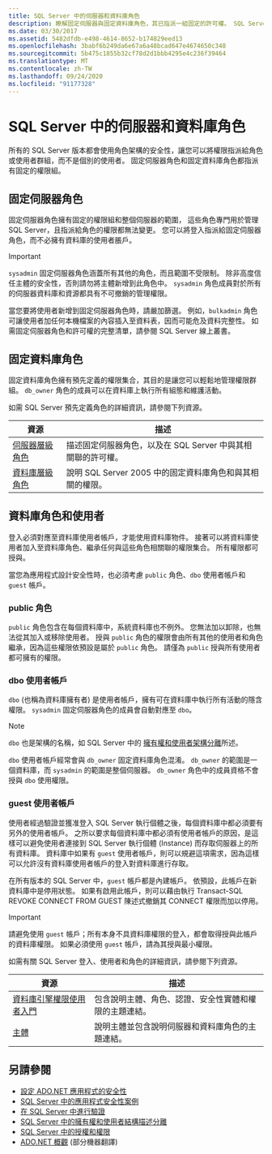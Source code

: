 ```yaml
---
title: SQL Server 中的伺服器和資料庫角色
description: 瞭解固定伺服器與固定資料庫角色，其已指派一組固定的許可權。 SQL Server 使用以角色為基礎的安全性。
ms.date: 03/30/2017
ms.assetid: 5482dfdb-e498-4614-8652-b174829eed13
ms.openlocfilehash: 3babf6b249da6e67a6a48bcad647e4674650c348
ms.sourcegitcommit: 5b475c1855b32cf78d2d1bbb4295e4c236f39464
ms.translationtype: MT
ms.contentlocale: zh-TW
ms.lasthandoff: 09/24/2020
ms.locfileid: "91177328"
---
```

# <a name="server-and-database-roles-in-sql-server"></a>SQL Server 中的伺服器和資料庫角色

所有的 SQL Server 版本都會使用角色架構的安全性，讓您可以將權限指派給角色或使用者群組，而不是個別的使用者。 固定伺服器角色和固定資料庫角色都指派有固定的權限組。  
  
## <a name="fixed-server-roles"></a>固定伺服器角色  

 固定伺服器角色擁有固定的權限組和整個伺服器的範圍， 這些角色專門用於管理 SQL Server，且指派給角色的權限都無法變更。 您可以將登入指派給固定伺服器角色，而不必擁有資料庫的使用者脹戶。  
  
> [!IMPORTANT]
> `sysadmin` 固定伺服器角色涵蓋所有其他的角色，而且範圍不受限制。 除非高度信任主體的安全性，否則請勿將主體新增到此角色中。 `sysadmin` 角色成員對於所有的伺服器資料庫和資源都具有不可撤銷的管理權限。  
  
 當您要將使用者新增到固定伺服器角色時，請嚴加篩選。 例如，`bulkadmin` 角色可讓使用者加任何本機檔案的內容插入至資料表，因而可能危及資料完整性。 如需固定伺服器角色和許可權的完整清單，請參閱 SQL Server 線上叢書。  
  
## <a name="fixed-database-roles"></a>固定資料庫角色  

 固定資料庫角色擁有預先定義的權限集合，其目的是讓您可以輕鬆地管理權限群組。 `db_owner` 角色的成員可以在資料庫上執行所有組態和維護活動。  
  
 如需 SQL Server 預先定義角色的詳細資訊，請參閱下列資源。  
  
|資源|描述|  
|--------------|-----------------|  
|[伺服器層級角色](/sql/relational-databases/security/authentication-access/server-level-roles)|描述固定伺服器角色，以及在 SQL Server 中與其相關聯的許可權。|  
|[資料庫層級角色](/sql/relational-databases/security/authentication-access/database-level-roles)|說明 SQL Server 2005 中的固定資料庫角色和與其相關的權限。|  
  
## <a name="database-roles-and-users"></a>資料庫角色和使用者  

 登入必須對應至資料庫使用者帳戶，才能使用資料庫物件。 接著可以將資料庫使用者加入至資料庫角色、繼承任何與這些角色相關聯的權限集合。 所有權限都可授與。  
  
 當您為應用程式設計安全性時，也必須考慮 `public` 角色、`dbo` 使用者帳戶和 `guest` 帳戶。  
  
### <a name="the-public-role"></a>public 角色  

 `public` 角色包含在每個資料庫中，系統資料庫也不例外。 您無法加以卸除，也無法從其加入或移除使用者。 授與 `public` 角色的權限會由所有其他的使用者和角色繼承，因為這些權限依預設是屬於 `public` 角色。 請僅為 `public` 授與所有使用者都可擁有的權限。  
  
### <a name="the-dbo-user-account"></a>dbo 使用者帳戶  

 `dbo` (也稱為資料庫擁有者) 是使用者帳戶，擁有可在資料庫中執行所有活動的隱含權限。 `sysadmin` 固定伺服器角色的成員會自動對應至 `dbo`。  
  
> [!NOTE]
> `dbo` 也是架構的名稱，如 SQL Server 中的 [擁有權和使用者架構分離](ownership-and-user-schema-separation-in-sql-server.md)所述。  
  
 `dbo` 使用者帳戶經常會與 `db_owner` 固定資料庫角色混淆。 `db_owner` 的範圍是一個資料庫，而 `sysadmin` 的範圍是整個伺服器。 `db_owner` 角色中的成員資格不會授與 `dbo` 使用權限。  
  
### <a name="the-guest-user-account"></a>guest 使用者帳戶  

 使用者經過驗證並獲准登入 SQL Server 執行個體之後，每個資料庫中都必須要有另外的使用者帳戶。 之所以要求每個資料庫中都必須有使用者帳戶的原因，是這樣可以避免使用者連接到 SQL Server 執行個體 (Instance) 而存取伺服器上的所有資料庫。 資料庫中如果有 `guest` 使用者帳戶，則可以規避這項需求，因為這樣可以允許沒有資料庫使用者帳戶的登入對資料庫進行存取。  
  
 在所有版本的 SQL Server 中，`guest` 帳戶都是內建帳戶。 依預設，此帳戶在新資料庫中是停用狀態。 如果有啟用此帳戶，則可以藉由執行 Transact-SQL REVOKE CONNECT FROM GUEST 陳述式撤銷其 CONNECT 權限而加以停用。  
  
> [!IMPORTANT]
> 請避免使用 `guest` 帳戶；所有本身不具資料庫權限的登入，都會取得授與此帳戶的資料庫權限。 如果必須使用 `guest` 帳戶，請為其授與最小權限。  
  
 如需有關 SQL Server 登入、使用者和角色的詳細資訊，請參閱下列資源。  
  
|資源|描述|  
|--------------|-----------------|  
|[資料庫引擎權限使用者入門](/sql/relational-databases/security/authentication-access/getting-started-with-database-engine-permissions)|包含說明主體、角色、認證、安全性實體和權限的主題連結。|  
|[主體](/sql/relational-databases/security/authentication-access/principals-database-engine)|說明主體並包含說明伺服器和資料庫角色的主題連結。|  
  
## <a name="see-also"></a>另請參閱

- [設定 ADO.NET 應用程式的安全性](../securing-ado-net-applications.md)
- [SQL Server 中的應用程式安全性案例](application-security-scenarios-in-sql-server.md)
- [在 SQL Server 中進行驗證](authentication-in-sql-server.md)
- [SQL Server 中的擁有權和使用者結構描述分離](ownership-and-user-schema-separation-in-sql-server.md)
- [SQL Server 中的授權和權限](authorization-and-permissions-in-sql-server.md)
- [ADO.NET 概觀](../ado-net-overview.md) \(部分機器翻譯\)
